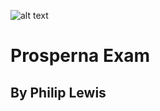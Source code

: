 ![alt text](https://prosperna.com/wp-content/uploads/2021/08/ProspernaLogo.svg)

# Prosperna Exam

## By Philip Lewis
